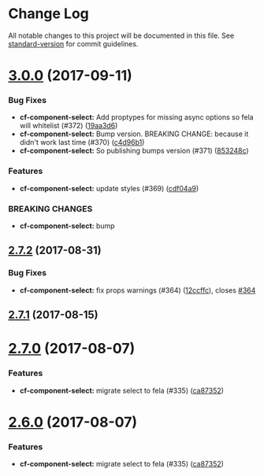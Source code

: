 # Change Log

All notable changes to this project will be documented in this file.
See [standard-version](https://github.com/conventional-changelog/standard-version) for commit guidelines.

<a name="3.0.0"></a>
# [3.0.0](https://github.com/cloudflare/cf-ui/compare/cf-component-select@2.7.2...cf-component-select@3.0.0) (2017-09-11)


### Bug Fixes

* **cf-component-select:** Add proptypes for missing async options so fela will whitelist (#372) ([19aa3d6](https://github.com/cloudflare/cf-ui/commit/19aa3d6))
* **cf-component-select:** Bump version. BREAKING CHANGE: because it didn't work last time (#370) ([c4d96b1](https://github.com/cloudflare/cf-ui/commit/c4d96b1))
* **cf-component-select:** So publishing bumps version (#371) ([853248c](https://github.com/cloudflare/cf-ui/commit/853248c))


### Features

* **cf-component-select:** update styles (#369) ([cdf04a9](https://github.com/cloudflare/cf-ui/commit/cdf04a9))


### BREAKING CHANGES

* **cf-component-select:** bump




<a name="2.7.2"></a>
## [2.7.2](https://github.com/cloudflare/cf-ui/compare/cf-component-select@2.7.1...cf-component-select@2.7.2) (2017-08-31)


### Bug Fixes

* **cf-component-select:** fix props warnings (#364) ([12ccffc](https://github.com/cloudflare/cf-ui/commit/12ccffc)), closes [#364](https://github.com/cloudflare/cf-ui/issues/364)




<a name="2.7.1"></a>
## [2.7.1](https://github.com/cloudflare/cf-ui/compare/cf-component-select@2.7.0...cf-component-select@2.7.1) (2017-08-15)




<a name="2.7.0"></a>
# [2.7.0](https://github.com/cloudflare/cf-ui/compare/cf-component-select@2.5.0...cf-component-select@2.7.0) (2017-08-07)


### Features

* **cf-component-select:** migrate select to fela (#335) ([ca87352](https://github.com/cloudflare/cf-ui/commit/ca87352))




<a name="2.6.0"></a>
# [2.6.0](https://github.com/cloudflare/cf-ui/compare/cf-component-select@2.5.0...cf-component-select@2.6.0) (2017-08-07)


### Features

* **cf-component-select:** migrate select to fela (#335) ([ca87352](https://github.com/cloudflare/cf-ui/commit/ca87352))
